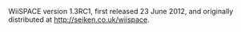 WiiSPACE version 1.3RC1, first released 23 June 2012, and originally distributed at http://seiken.co.uk/wiispace.
